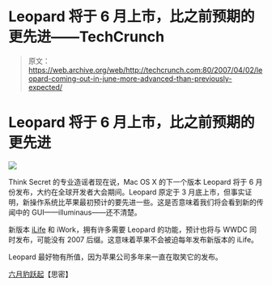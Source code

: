 # Leopard 将于 6 月上市，比之前预期的更先进——TechCrunch

> 原文：<https://web.archive.org/web/http://techcrunch.com:80/2007/04/02/leopard-coming-out-in-june-more-advanced-than-previously-expected/>

# Leopard 将于 6 月上市，比之前预期的更先进

![](img/d7d9cbde0fa8f2c61f838091f3ac9ce6.png)

Think Secret 的专业造谣者现在说，Mac OS X 的下一个版本 Leopard 将于 6 月份发布，大约在全球开发者大会期间。Leopard 原定于 3 月底上市，但事实证明，新操作系统比苹果最初预计的要先进一些。这是否意味着我们将会看到新的传闻中的 GUI——illuminaus——还不清楚。

新版本 [iLife](https://web.archive.org/web/20201029020452/https://crunchbase.com/product/ilife) 和 iWork，拥有许多需要 Leopard 的功能，预计也将与 WWDC 同时发布，可能没有 2007 后缀。这意味着苹果不会被迫每年发布新版本的 iLife。

Leopard 最好物有所值，因为苹果公司多年来一直在取笑它的发布。

[六月豹跃起](https://web.archive.org/web/20201029020452/http://www.thinksecret.com/news/0704leopardjune.html)【思密】